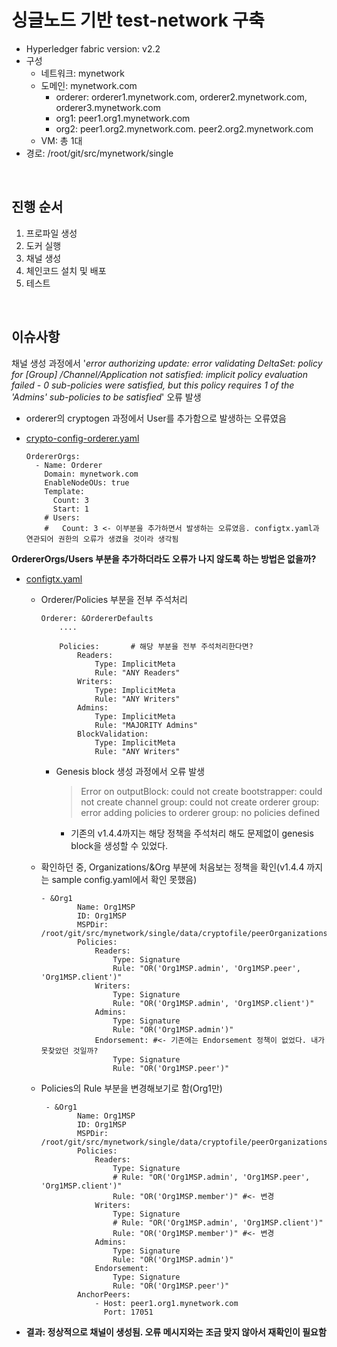

# 싱글노드 기반 test-network 구축

- Hyperledger fabric version: v2.2
- 구성
  - 네트워크: mynetwork
  - 도메인: mynetwork.com
    - orderer: orderer1.mynetwork.com, orderer2.mynetwork.com, orderer3.mynetwork.com
    - org1: peer1.org1.mynetwork.com
    - org2: peer1.org2.mynetwork.com. peer2.org2.mynetwork.com
  - VM: 총 1대
- 경로: /root/git/src/mynetwork/single

<br>

## 진행 순서

1. 프로파일 생성
2. 도커 실행
3. 채널 생성
4. 체인코드 설치 및 배포 
5. 테스트

<br>

## 이슈사항



채널 생성 과정에서 '*error authorizing update: error validating DeltaSet: policy for [Group] /Channel/Application not satisfied: implicit policy evaluation failed - 0 sub-policies were satisfied, but this policy requires 1 of the 'Admins' sub-policies to be satisfied*' 오류 발생

- orderer의 cryptogen 과정에서 User를 추가함으로 발생하는 오류였음 

- [crypto-config-orderer.yaml](instance0/util/cryptogen/crypto-config-orderer.yaml) 

  ```
  OrdererOrgs:
    - Name: Orderer
      Domain: mynetwork.com
      EnableNodeOUs: true
      Template:
        Count: 3
        Start: 1
      # Users:
      #   Count: 3 <- 이부분을 추가하면서 발생하는 오류였음. configtx.yaml과 연관되어 권한의 오류가 생겼을 것이라 생각됨
  ```



**OrdererOrgs/Users 부분을 추가하더라도 오류가 나지 않도록 하는 방법은 없을까?**

- [configtx.yaml](instance0/util/configtx/configtx.yaml)

  - Orderer/Policies 부분을 전부 주석처리

    ```
    Orderer: &OrdererDefaults
        ....
        
        Policies:		# 해당 부분을 전부 주석처리한다면?
            Readers:
                Type: ImplicitMeta
                Rule: "ANY Readers"
            Writers:
                Type: ImplicitMeta
                Rule: "ANY Writers"
            Admins:
                Type: ImplicitMeta
                Rule: "MAJORITY Admins"
            BlockValidation:
                Type: ImplicitMeta
                Rule: "ANY Writers"
    ```

    - Genesis block 생성 과정에서 오류 발생

      > Error on outputBlock: could not create bootstrapper: could not create channel group: could not create orderer group: error adding policies to orderer group: no policies defined

      - 기존의 v1.4.4까지는 해당 정책을 주석처리 해도 문제없이 genesis block을 생성할 수 있었다.

  - 확인하던 중, Organizations/&Org 부분에 처음보는 정책을 확인(v1.4.4 까지는 sample config.yaml에서 확인 못했음)

    ```
    - &Org1        
            Name: Org1MSP
            ID: Org1MSP
            MSPDir: /root/git/src/mynetwork/single/data/cryptofile/peerOrganizations/org1.mynetwork.com/msp
            Policies:
                Readers:
                    Type: Signature
                    Rule: "OR('Org1MSP.admin', 'Org1MSP.peer', 'Org1MSP.client')"
                Writers:
                    Type: Signature
                    Rule: "OR('Org1MSP.admin', 'Org1MSP.client')"
                Admins:
                    Type: Signature
                    Rule: "OR('Org1MSP.admin')"
                Endorsement: #<- 기존에는 Endorsement 정책이 없었다. 내가 못찾았던 것일까?
                    Type: Signature
                    Rule: "OR('Org1MSP.peer')"
    ```

  - Policies의 Rule 부분을 변경해보기로 함(Org1만)

    ```
     - &Org1
            Name: Org1MSP
            ID: Org1MSP
            MSPDir: /root/git/src/mynetwork/single/data/cryptofile/peerOrganizations/org1.mynetwork.com/msp
            Policies:
                Readers:
                    Type: Signature
                    # Rule: "OR('Org1MSP.admin', 'Org1MSP.peer', 'Org1MSP.client')"
                    Rule: "OR('Org1MSP.member')" #<- 변경
                Writers:
                    Type: Signature
                    # Rule: "OR('Org1MSP.admin', 'Org1MSP.client')"
                    Rule: "OR('Org1MSP.member')" #<- 변경
                Admins:
                    Type: Signature
                    Rule: "OR('Org1MSP.admin')"
                Endorsement:
                    Type: Signature
                    Rule: "OR('Org1MSP.peer')"
            AnchorPeers:
                - Host: peer1.org1.mynetwork.com
                  Port: 17051
    ```

- **결과: 정상적으로 채널이 생성됨. 오류 메시지와는 조금 맞지 않아서 재확인이 필요함**






